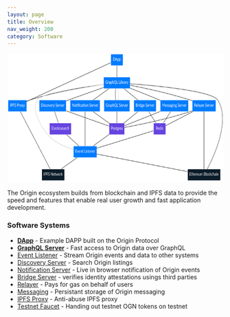 ```yaml
---
layout: page
title: Overview
nav_weight: 200
category: Software
---
```


<img src="assets/system-diagram.dot.png" style="height:300px">

The Origin ecosystem builds from blockchain and IPFS data to provide the speed and features that enable real user growth and fast application development.

### Software Systems

- **[DApp](dapp)** - Example DAPP built on the Origin Protocol
- **[GraphQL Server](graphql-server)** - Fast access to Origin data over GraphQL
- [Event Listener](event-listener) - Stream Origin events and data to other systems
- [Discovery Server](discovery-server) - Search Origin listings
- [Notification Server](notification-server) - Live in browser notification of Origin events
- [Bridge Server](bridge-server) - verifies identity attestations usings third parties
- [Relayer](relayer) - Pays for gas on behalf of users
- [Messaging](messaging) - Persistant storage of Origin messaging
- [IPFS Proxy](ipfs-proxy) - Anti-abuse IPFS proxy
- [Testnet Faucet](faucet) - Handing out testnet OGN tokens on testnet
